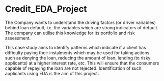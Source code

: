 # Credit_EDA_Project
The Company wants to understand the driving factors (or driver variables) behind loan default, i.e. the variables which are strong indicators of default. The company can utilise this knowledge for its portfolio and risk assessment.

This case study aims to identify patterns which indicate if a client has difficulty paying their instalments which may be used for taking actions such as denying the loan, reducing the amount of loan, lending (to risky applicants) at a higher interest rate, etc. This will ensure that the consumers capable of repaying the loan are not rejected. Identification of such applicants using EDA is the aim of this project. 
